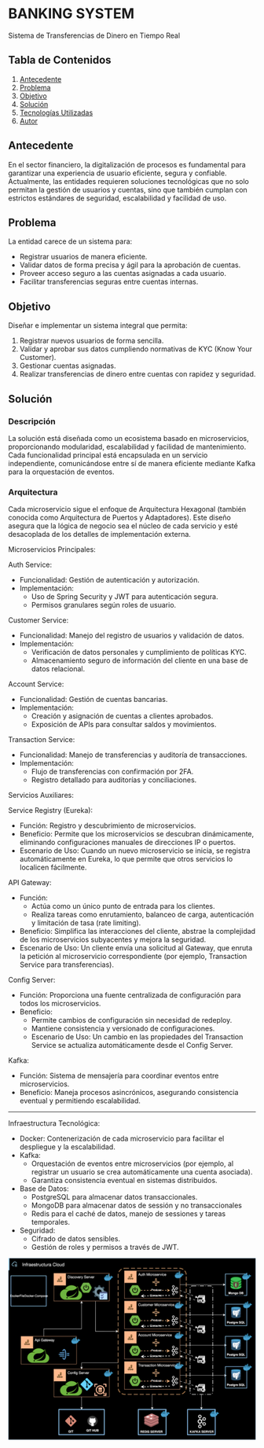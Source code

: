 # BANKING SYSTEM

Sistema de Transferencias de Dinero en Tiempo Real

## Tabla de Contenidos

1. [Antecedente](#Antecedente)
2. [Problema](#Problema)
3. [Objetivo](#Objetivo)
4. [Solución](#Solución)
5. [Tecnologías Utilizadas](#tecnologíasutilizadas)
6. [Autor](#autor)

## Antecedente
En el sector financiero, la digitalización de procesos es fundamental para garantizar una experiencia de usuario eficiente, segura y confiable. Actualmente, las entidades requieren soluciones tecnológicas que no solo permitan la gestión de usuarios y cuentas, sino que también cumplan con estrictos estándares de seguridad, escalabilidad y facilidad de uso.

## Problema
La entidad carece de un sistema para:

- Registrar usuarios de manera eficiente.
- Validar datos de forma precisa y ágil para la aprobación de cuentas.
- Proveer acceso seguro a las cuentas asignadas a cada usuario.
- Facilitar transferencias seguras entre cuentas internas.

## Objetivo
Diseñar e implementar un sistema integral que permita:

1. Registrar nuevos usuarios de forma sencilla.
2. Validar y aprobar sus datos cumpliendo normativas de KYC (Know Your Customer).
3. Gestionar cuentas asignadas.
4. Realizar transferencias de dinero entre cuentas con rapidez y seguridad.

## Solución

### Descripción
La solución está diseñada como un ecosistema basado en microservicios, proporcionando modularidad, escalabilidad y facilidad de mantenimiento. Cada funcionalidad principal está encapsulada en un servicio independiente, comunicándose entre sí de manera eficiente mediante Kafka para la orquestación de eventos.

### Arquitectura
Cada microservicio sigue el enfoque de Arquitectura Hexagonal (también conocida como Arquitectura de Puertos y Adaptadores). Este diseño asegura que la lógica de negocio sea el núcleo de cada servicio y esté desacoplada de los detalles de implementación externa.

Microservicios Principales:

Auth Service:

* Funcionalidad: Gestión de autenticación y autorización.
* Implementación:
    - Uso de Spring Security y JWT para autenticación segura.
    - Permisos granulares según roles de usuario.

Customer Service:

* Funcionalidad: Manejo del registro de usuarios y validación de datos.
* Implementación:
    - Verificación de datos personales y cumplimiento de políticas KYC.
    - Almacenamiento seguro de información del cliente en una base de datos relacional.

Account Service:

* Funcionalidad: Gestión de cuentas bancarias.
* Implementación:
    - Creación y asignación de cuentas a clientes aprobados.
    - Exposición de APIs para consultar saldos y movimientos.

Transaction Service:

* Funcionalidad: Manejo de transferencias y auditoría de transacciones.
* Implementación:
    - Flujo de transferencias con confirmación por 2FA.
    - Registro detallado para auditorías y conciliaciones.    

Servicios Auxiliares:

Service Registry (Eureka):
* Función: Registro y descubrimiento de microservicios.
* Beneficio: Permite que los microservicios se descubran dinámicamente, eliminando configuraciones manuales de direcciones IP o puertos.
* Escenario de Uso: Cuando un nuevo microservicio se inicia, se registra automáticamente en Eureka, lo que permite que otros servicios lo localicen fácilmente.

API Gateway:
* Función:
    * Actúa como un único punto de entrada para los clientes.
    * Realiza tareas como enrutamiento, balanceo de carga, autenticación y limitación de tasa (rate limiting).
* Beneficio: Simplifica las interacciones del cliente, abstrae la complejidad de los microservicios subyacentes y mejora la seguridad.
* Escenario de Uso: Un cliente envía una solicitud al Gateway, que enruta la petición al microservicio correspondiente (por ejemplo, Transaction Service para transferencias).

Config Server:
* Función: Proporciona una fuente centralizada de configuración para todos los microservicios.
* Beneficio:
    * Permite cambios de configuración sin necesidad de redeploy.
    * Mantiene consistencia y versionado de configuraciones.
    * Escenario de Uso: Un cambio en las propiedades del Transaction Service se actualiza automáticamente desde el Config Server.

Kafka:
* Función: Sistema de mensajería para coordinar eventos entre microservicios.
* Beneficio: Maneja procesos asincrónicos, asegurando consistencia eventual y permitiendo escalabilidad.

---
Infraestructura Tecnológica:
- Docker: Contenerización de cada microservicio para facilitar el despliegue y la escalabilidad.
- Kafka:
    * Orquestación de eventos entre microservicios (por ejemplo, al registrar un usuario se crea automáticamente una cuenta asociada).
    * Garantiza consistencia eventual en sistemas distribuidos.
- Base de Datos: 
    * PostgreSQL para almacenar datos transaccionales.
    * MongoDB para almacenar datos de sessión y no transaccionales
    * Redis para el caché de datos, manejo de sessiones y tareas temporales.  
- Seguridad:
    * Cifrado de datos sensibles.
    * Gestión de roles y permisos a través de JWT.


![Solución-Arquitectura](./Arquitectura-Spring-Cloud.svg)

